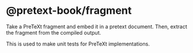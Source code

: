 # @pretext-book/fragment
Take a PreTeXt fragment and embed it in a pretext document. Then, extract the fragment from the compiled output.

This is used to make unit tests for PreTeXt implementations.
